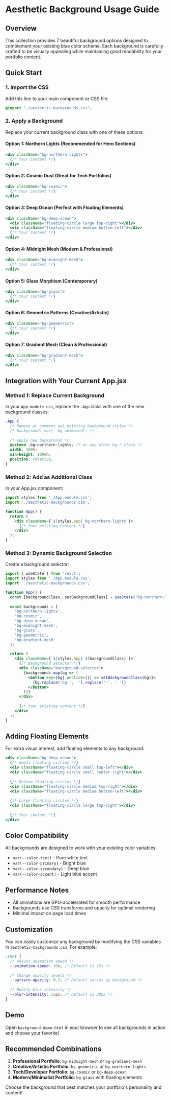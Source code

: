 # Aesthetic Background Usage Guide

## Overview
This collection provides 7 beautiful background options designed to complement your existing blue color scheme. Each background is carefully crafted to be visually appealing while maintaining good readability for your portfolio content.

## Quick Start

### 1. Import the CSS
Add this line to your main component or CSS file:
```css
@import "./aesthetic-backgrounds.css";
```

### 2. Apply a Background
Replace your current background class with one of these options:

#### Option 1: Northern Lights (Recommended for Hero Sections)
```jsx
<div className="bg-northern-lights">
  {/* Your content */}
</div>
```

#### Option 2: Cosmic Dust (Great for Tech Portfolios)
```jsx
<div className="bg-cosmic">
  {/* Your content */}
</div>
```

#### Option 3: Deep Ocean (Perfect with Floating Elements)
```jsx
<div className="bg-deep-ocean">
  <div className="floating-circle large top-right"></div>
  <div className="floating-circle medium bottom-left"></div>
  {/* Your content */}
</div>
```

#### Option 4: Midnight Mesh (Modern & Professional)
```jsx
<div className="bg-midnight-mesh">
  {/* Your content */}
</div>
```

#### Option 5: Glass Morphism (Contemporary)
```jsx
<div className="bg-glass">
  {/* Your content */}
</div>
```

#### Option 6: Geometric Patterns (Creative/Artistic)
```jsx
<div className="bg-geometric">
  {/* Your content */}
</div>
```

#### Option 7: Gradient Mesh (Clean & Professional)
```jsx
<div className="bg-gradient-mesh">
  {/* Your content */}
</div>
```

## Integration with Your Current App.jsx

### Method 1: Replace Current Background
In your `App.module.css`, replace the `.App` class with one of the new background classes:

```css
.App {
  /* Remove or comment out existing background styles */
  /* background: var(--bg-animated); */
  
  /* Apply new background */
  @extend .bg-northern-lights; /* or any other bg-* class */
  width: 100%;
  min-height: 100vh;
  position: relative;
}
```

### Method 2: Add as Additional Class
In your App.jsx component:

```jsx
import styles from './App.module.css';
import './aesthetic-backgrounds.css';

function App() {
  return (
    <div className={`${styles.App} bg-northern-lights`}>
      {/* Your existing content */}
    </div>
  );
}
```

### Method 3: Dynamic Background Selection
Create a background selector:

```jsx
import { useState } from 'react';
import styles from './App.module.css';
import './aesthetic-backgrounds.css';

function App() {
  const [backgroundClass, setBackgroundClass] = useState('bg-northern-lights');
  
  const backgrounds = [
    'bg-northern-lights',
    'bg-cosmic',
    'bg-deep-ocean',
    'bg-midnight-mesh',
    'bg-glass',
    'bg-geometric',
    'bg-gradient-mesh'
  ];

  return (
    <div className={`${styles.App} ${backgroundClass}`}>
      {/* Background selector */}
      <div className="background-selector">
        {backgrounds.map(bg => (
          <button key={bg} onClick={() => setBackgroundClass(bg)}>
            {bg.replace('bg-', '').replace('-', ' ')}
          </button>
        ))}
      </div>
      
      {/* Your existing content */}
    </div>
  );
}
```

## Adding Floating Elements

For extra visual interest, add floating elements to any background:

```jsx
<div className="bg-deep-ocean">
  {/* Small floating circles */}
  <div className="floating-circle small top-left"></div>
  <div className="floating-circle small center-right"></div>
  
  {/* Medium floating circles */}
  <div className="floating-circle medium top-right"></div>
  <div className="floating-circle medium bottom-left"></div>
  
  {/* Large floating circles */}
  <div className="floating-circle large top-right"></div>
  
  {/* Your content */}
</div>
```

## Color Compatibility

All backgrounds are designed to work with your existing color variables:
- `var(--color-text)` - Pure white text
- `var(--color-primary)` - Bright blue
- `var(--color-secondary)` - Deep blue
- `var(--color-accent)` - Light blue accent

## Performance Notes

- All animations are GPU-accelerated for smooth performance
- Backgrounds use CSS transforms and opacity for optimal rendering
- Minimal impact on page load times

## Customization

You can easily customize any background by modifying the CSS variables in `aesthetic-backgrounds.css`. For example:

```css
:root {
  /* Adjust animation speed */
  --animation-speed: 10s; /* Default is 15s */
  
  /* Change opacity levels */
  --pattern-opacity: 0.2; /* Default varies by background */
  
  /* Modify blur intensity */
  --blur-intensity: 15px; /* Default is 20px */
}
```

## Demo

Open `background-demo.html` in your browser to see all backgrounds in action and choose your favorite!

## Recommended Combinations

1. **Professional Portfolio**: `bg-midnight-mesh` or `bg-gradient-mesh`
2. **Creative/Artistic Portfolio**: `bg-geometric` or `bg-northern-lights`
3. **Tech/Developer Portfolio**: `bg-cosmic` or `bg-deep-ocean`
4. **Modern/Minimalist Portfolio**: `bg-glass` with floating elements

Choose the background that best matches your portfolio's personality and content!
